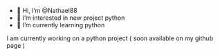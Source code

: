 - 👋 Hi, I’m @Nathael88
- 👀 I’m interested in new project python
- 🌱 I’m currently learning python


I am currently working on a python project ( soon available on my github page )


